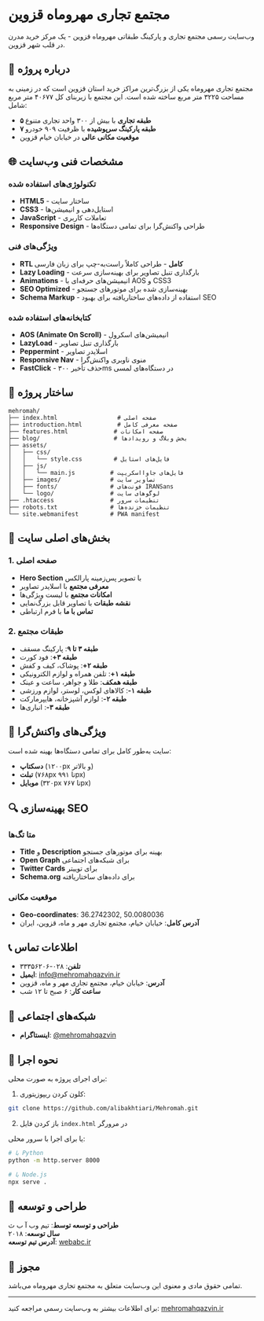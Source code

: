 # مجتمع تجاری مهروماه قزوین

وب‌سایت رسمی مجتمع تجاری و پارکینگ طبقاتی مهروماه قزوین - یک مرکز خرید مدرن در قلب شهر قزوین.

## 🏢 درباره پروژه

مجتمع تجاری مهروماه یکی از بزرگ‌ترین مراکز خرید استان قزوین است که در زمینی به مساحت ۳۲۲۵ متر مربع ساخته شده است. این مجتمع با زیربنای کل ۴۰۶۷۷ متر مربع شامل:

- **۵ طبقه تجاری** با بیش از ۳۰۰ واحد تجاری متنوع
- **۷ طبقه پارکینگ سرپوشیده** با ظرفیت ۹۰۹ خودرو
- **موقعیت مکانی عالی** در خیابان خیام قزوین

## 🌐 مشخصات فنی وب‌سایت

### تکنولوژی‌های استفاده شده
- **HTML5** - ساختار سایت
- **CSS3** - استایل‌دهی و انیمیشن‌ها
- **JavaScript** - تعاملات کاربری
- **Responsive Design** - طراحی واکنش‌گرا برای تمامی دستگاه‌ها

### ویژگی‌های فنی
- **RTL کامل** - طراحی کاملاً راست‌به-چپ برای زبان فارسی
- **Lazy Loading** - بارگذاری تنبل تصاویر برای بهینه‌سازی سرعت
- **Animations** - انیمیشن‌های حرفه‌ای با AOS و CSS3
- **SEO Optimized** - بهینه‌سازی شده برای موتورهای جستجو
- **Schema Markup** - استفاده از داده‌های ساختاریافته برای بهبود SEO

### کتابخانه‌های استفاده شده
- **AOS (Animate On Scroll)** - انیمیشن‌های اسکرول
- **LazyLoad** - بارگذاری تنبل تصاویر
- **Peppermint** - اسلایدر تصاویر
- **Responsive Nav** - منوی ناوبری واکنش‌گرا
- **FastClick** - حذف تأخیر ۳۰۰ms در دستگاه‌های لمسی

## 📁 ساختار پروژه

```
mehromah/
├── index.html                 # صفحه اصلی
├── introduction.html          # صفحه معرفی کامل
├── features.html             # صفحه امکانات
├── blog/                     # بخش وبلاگ و رویدادها
├── assets/
│   ├── css/
│   │   └── style.css         # فایل‌های استایل
│   ├── js/
│   │   └── main.js          # فایل‌های جاوااسکریپت
│   ├── images/              # تصاویر سایت
│   ├── fonts/               # فونت‌های IRANSans
│   └── logo/                # لوگوهای سایت
├── .htaccess                # تنظیمات سرور
├── robots.txt               # تنظیمات خزنده‌ها
└── site.webmanifest         # PWA manifest
```

## 🎯 بخش‌های اصلی سایت

### 1. صفحه اصلی
- **Hero Section** با تصویر پس‌زمینه پارالکس
- **معرفی مجتمع** با اسلایدر تصاویر
- **امکانات مجتمع** با لیست ویژگی‌ها
- **نقشه طبقات** با تصاویر قابل بزرگ‌نمایی
- **تماس با ما** با فرم ارتباطی

### 2. طبقات مجتمع
- **طبقه ۳ تا ۹**: پارکینگ مسقف
- **طبقه ۳+**: فود کورت
- **طبقه ۲+**: پوشاک، کیف و کفش
- **طبقه ۱+**: تلفن همراه و لوازم الکترونیکی
- **طبقه همکف**: طلا و جواهر، ساعت و عینک
- **طبقه ۱-**: کالاهای لوکس، لوستر، لوازم ورزشی
- **طبقه ۲-**: لوازم آشپزخانه، هایپرمارکت
- **طبقه ۳-**: انباری‌ها

## 📱 ویژگی‌های واکنش‌گرا

سایت به‌طور کامل برای تمامی دستگاه‌ها بهینه شده است:
- **دسکتاپ** (۱۲۰۰px و بالاتر)
- **تبلت** (۷۶۸px تا ۹۹۱px)
- **موبایل** (۳۲۰px تا ۷۶۷px)

## 🔍 بهینه‌سازی SEO

### متا تگ‌ها
- **Title** و **Description** بهینه برای موتورهای جستجو
- **Open Graph** برای شبکه‌های اجتماعی
- **Twitter Cards** برای توییتر
- **Schema.org** برای داده‌های ساختاریافته

### موقعیت مکانی
- **Geo-coordinates**: 36.2742302, 50.0080036
- **آدرس کامل**: خیابان خیام، مجتمع تجاری مهر و ماه، قزوین، ایران

## 📞 اطلاعات تماس

- **تلفن**: ۰۲۸-۳۳۳۵۶۲۰۶
- **ایمیل**: info@mehromahqazvin.ir
- **آدرس**: خیابان خیام، مجتمع تجاری مهر و ماه، قزوین
- **ساعت کار**: ۶ صبح تا ۱۲ شب

## 📱 شبکه‌های اجتماعی

- **اینستاگرام**: [@mehromahqazvin](https://www.instagram.com/mehromahqazvin/)

## 🚀 نحوه اجرا

برای اجرای پروژه به صورت محلی:

1. کلون کردن ریپوزیتوری:
```bash
git clone https://github.com/alibakhtiari/Mehromah.git
```

2. باز کردن فایل `index.html` در مرورگر

یا برای اجرا با سرور محلی:
```bash
# با Python
python -m http.server 8000

# با Node.js
npx serve .
```

## 🎨 طراحی و توسعه

**طراحی و توسعه توسط**: تیم وب آ ب ث  
**سال توسعه**: ۲۰۱۸  
**آدرس تیم توسعه**: [webabc.ir](http://webabc.ir)

## 📄 مجوز

تمامی حقوق مادی و معنوی این وب‌سایت متعلق به مجتمع تجاری مهروماه می‌باشد.

---

برای اطلاعات بیشتر به وب‌سایت رسمی مراجعه کنید: [mehromahqazvin.ir](https://mehromahqazvin.ir)
